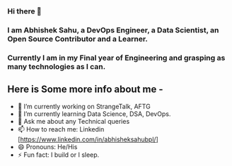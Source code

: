 ### Hi there 👋

### I am Abhishek Sahu, a DevOps Engineer, a Data Scientist, an Open Source Contributor and a Learner.
### Currently I am in my Final year of Engineering and grasping as many technologies as I can.

## Here is Some more info about me -
- 🔭 I’m currently working on StrangeTalk, AFTG
- 🌱 I’m currently learning Data Science, DSA, DevOps.
- 💬 Ask me about any Technical queries
- 📫 How to reach me: Linkedin [https://www.linkedin.com/in/abhisheksahubpl/]
- 😄 Pronouns: He/His
- ⚡ Fun fact: I build or I sleep.
